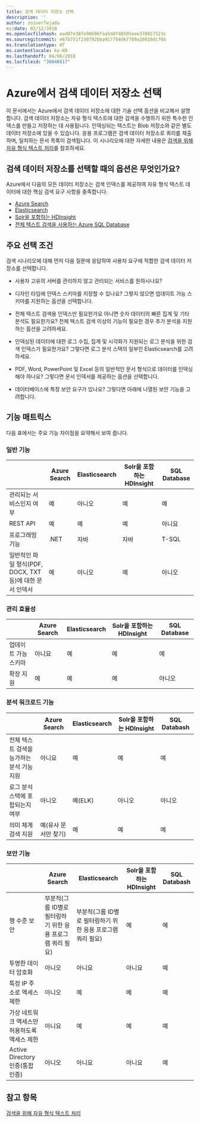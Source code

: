 ```yaml
---
title: 검색 데이터 저장소 선택
description: ''
author: zoinerTejada
ms:date: 02/12/2018
ms.openlocfilehash: ead07e307e96696faa5ddf48505eee378027523c
ms.sourcegitcommit: e67b751f230792bba917754d67789a20810dc76b
ms.translationtype: HT
ms.contentlocale: ko-KR
ms.lasthandoff: 04/06/2018
ms.locfileid: "30848617"
---
```

# <a name="choosing-a-search-data-store-in-azure"></a>Azure에서 검색 데이터 저장소 선택

이 문서에서는 Azure에서 검색 데이터 저장소에 대한 기술 선택 옵션을 비교해서 설명합니다. 검색 데이터 저장소는 자유 형식 텍스트에 대한 검색을 수행하기 위한 특수한 인덱스를 만들고 저장하는 데 사용됩니다. 인덱싱되는 텍스트는 Blob 저장소와 같은 별도 데이터 저장소에 있을 수 있습니다. 응용 프로그램은 검색 데이터 저장소로 쿼리를 제출하며, 일치하는 문서 목록이 검색됩니다. 이 시나리오에 대한 자세한 내용은 [검색을 위해 자유 형식 텍스트 처리](../scenarios/search.md)를 참조하세요. 

## <a name="what-are-your-options-when-choosing-a-search-data-store"></a>검색 데이터 저장소를 선택할 때의 옵션은 무엇인가요?
Azure에서 다음의 모든 데이터 저장소는 검색 인덱스를 제공하여 자유 형식 텍스트 데이터에 대한 핵심 검색 요구 사항을 충족합니다.
- [Azure Search](/azure/search/search-what-is-azure-search)
- [Elasticsearch](https://azuremarketplace.microsoft.com/marketplace/apps/elastic.elasticsearch?tab=Overview)
- [Solr을 포함하는 HDInsight](/azure/hdinsight/hdinsight-hadoop-solr-install-linux)
- [전체 텍스트 검색을 사용하는 Azure SQL Database](/sql/relational-databases/search/full-text-search)


## <a name="key-selection-criteria"></a>주요 선택 조건

검색 시나리오에 대해 먼저 다음 질문에 응답하여 사용자 요구에 적합한 검색 데이터 저장소를 선택합니다.

- 사용자 고유의 서버를 관리하지 않고 관리되는 서비스를 원하시나요?

- 디자인 타임에 인덱스 스키마를 지정할 수 있나요? 그렇지 않으면 업데이트 가능 스키마를 지원하는 옵션을 선택합니다.

- 전체 텍스트 검색용 인덱스만 필요한가요 아니면 숫자 데이터의 빠른 집계 및 기타 분석도 필요한가요? 전체 텍스트 검색 이상의 기능이 필요한 경우 추가 분석을 지원하는 옵션을 고려하세요.

- 인덱싱된 데이터에 대한 로그 수집, 집계 및 시각화가 지원되는 로그 분석을 위한 검색 인덱스가 필요한가요? 그렇다면 로그 분석 스택의 일부인 Elasticsearch를 고려하세요.

- PDF, Word, PowerPoint 및 Excel 등의 일반적인 문서 형식으로 데이터를 인덱싱해야 하나요? 그렇다면 문서 인덱서를 제공하는 옵션을 선택합니다.

- 데이터베이스에 특정 보안 요구가 있나요? 그렇다면 아래에 나열된 보안 기능을 고려합니다.

## <a name="capability-matrix"></a>기능 매트릭스

다음 표에서는 주요 기능 차이점을 요약해서 보여 줍니다.

### <a name="general-capabilities"></a>일반 기능

| | Azure Search | Elasticsearch | Solr을 포함하는 HDInsight | SQL Database | 
| --- | --- | --- | --- | --- | 
| 관리되는 서비스인지 여부 | 예 | 아니오 | 예 | 예 |  
| REST API | 예 | 예 | 예 | 아니요 |
| 프로그래밍 기능 | .NET | 자바 | 자바 | T-SQL | 
| 일반적인 파일 형식(PDF, DOCX, TXT 등)에 대한 문서 인덱서 | 예 | 아니오 | 예 | 아니오 |

### <a name="manageability-capabilities"></a>관리 효율성

| | Azure Search | Elasticsearch | Solr을 포함하는 HDInsight | SQL Database | 
| --- | --- | --- | --- | --- |
| 업데이트 가능 스키마 | 아니요 | 예 | 예 | 예 |
| 확장 지원  | 예 | 예 | 예 | 아니오 |

### <a name="analytic-workload-capabilities"></a>분석 워크로드 기능

| | Azure Search | Elasticsearch | Solr을 포함하는 HDInsight | SQL Databash | 
| --- | --- | --- | --- | --- | 
| 전체 텍스트 검색을 능가하는 분석 기능 지원 | 아니요 | 예 | 예 | 예 |
| 로그 분석 스택에 포함되는지 여부 | 아니오 | 예(ELK) |  아니오 | 아니오 |
| 의미 체계 검색 지원 | 예(유사 문서만 찾기) | 예 | 예 | 예 | 

### <a name="security-capabilities"></a>보안 기능

| | Azure Search | Elasticsearch | Solr을 포함하는 HDInsight | SQL Databash | 
| --- | --- | --- | --- | --- | 
| 행 수준 보안 | 부분적(그룹 ID별로 필터링하기 위한 응용 프로그램 쿼리 필요) | 부분적(그룹 ID별로 필터링하기 위한 응용 프로그램 쿼리 필요) | 예 | 예 | 
| 투명한 데이터 암호화 | 아니오 | 아니요 | 아니요 | 예 |  
| 특정 IP 주소로 액세스 제한 | 아니오 | 예 | 예 | 예 |   
| 가상 네트워크 액세스만 허용하도록 액세스 제한 | 아니요 | 예 | 예 | 예 |  
| Active Directory 인증(통합 인증) | 아니오 | 아니요 | 아니요 | 예 | 

## <a name="see-also"></a>참고 항목

[검색을 위해 자유 형식 텍스트 처리](../scenarios/search.md)